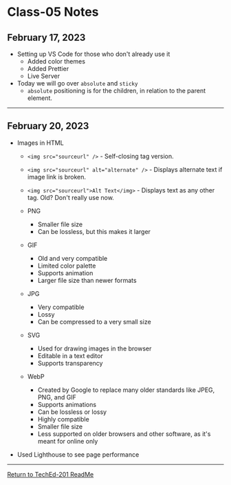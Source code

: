 # Class-05 Notes

## February 17, 2023

- Setting up VS Code for those who don't already use it
  - Added color themes
  - Added Prettier
  - Live Server
- Today we will go over `absolute` and `sticky`
  - `absolute` positioning is for the children, in relation to the parent element.

---

## February 20, 2023

- Images in HTML

  - `<img src="sourceurl" />` - Self-closing tag version.
  - `<img src="sourceurl" alt="alternate" />` - Displays alternate text if image link is broken.
  - `<img src="sourceurl">Alt Text</img>` - Displays text as any other tag. Old? Don't really use now.

  - PNG
    - Smaller file size
    - Can be lossless, but this makes it larger
  - GIF
    - Old and very compatible
    - Limited color palette
    - Supports animation
    - Larger file size than newer formats
  - JPG
    - Very compatible
    - Lossy
    - Can be compressed to a very small size
  - SVG
    - Used for drawing images in the browser
    - Editable in a text editor
    - Supports transparency
  - WebP
    - Created by Google to replace many older standards like JPEG, PNG, and GIF
    - Supports animations
    - Can be lossless or lossy
    - Highly compatible
    - Smaller file size
    - Less supported on older browsers and other software, as it's meant for online only

- Used Lighthouse to see page performance

---

[Return to TechEd-201 ReadMe](/README.md)
